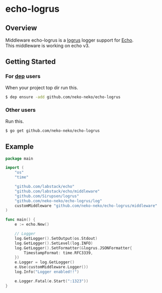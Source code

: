 # echo-logrus
## Overview
Middleware echo-logrus is a [logrus](https://github.com/sirupsen/logrus) logger support for [Echo](https://github.com/labstack/echo).  
This middleware is working on echo v3.

## Getting Started
### For [dep](https://github.com/golang/dep) users
When your project top dir run this.  
```bash
$ dep ensure -add github.com/neko-neko/echo-logrus
```

### Other users
Run this.  
```bash
$ go get github.com/neko-neko/echo-logrus
```

## Example
```go
package main

import (
	"os"
	"time"

	"github.com/labstack/echo"
	"github.com/labstack/echo/middleware"
	"github.com/Sirupsen/logrus"
	"github.com/neko-neko/echo-logrus/log"
	customMiddleware "github.com/neko-neko/echo-logrus/middleware"
)

func main() {
	e := echo.New()

	// Logger
	log.GetLogger().SetOutput(os.Stdout)
	log.GetLogger().SetLevel(log.INFO)
	log.GetLogger().SetFormatter(&logrus.JSONFormatter{
		TimestampFormat: time.RFC3339,
	})
	e.Logger = log.GetLogger()
	e.Use(customMiddleware.Logger())
	log.Info("Logger enabled!!")

	e.Logger.Fatal(e.Start(":1323"))
}
```
